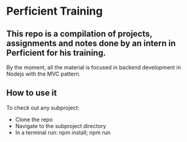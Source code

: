# Perficient Training

## This repo is a compilation of projects, assignments and notes done by an intern in Perficient for his training.

By the moment, all the material is focused in backend development in Nodejs with the MVC pattern.

## How to use it

To check out any subproject:
* Clone the repo
* Navigate to the subproject directory
* In a terminal run: npm install; npm run 